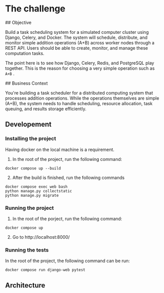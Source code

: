 # The challenge

## Objective

Build a task scheduling system for a simulated computer cluster using Django, Celery, and Docker. The system will schedule, distribute, and monitor simple addition operations (A+B) across worker nodes through a REST API. Users should be able to create, monitor, and manage these computation tasks.

The point here is to see how Django, Celery, Redis, and PostgreSQL play together. This is the reason for choosing a very simple operation such as `A+B` .

## Business Context

You're building a task scheduler for a distributed computing system that processes addition operations. While the operations themselves are simple (A+B), the system needs to handle scheduling, resource allocation, task queuing, and results storage efficiently.

## Developement

### Installing the project

Having docker on the local machine is a requirement.

1. In the root of the project, run the following command:

```
docker compose up --build
```

2. After the build is finished, run the following commands

```
docker compose exec web bash
python manage.py collectstatic
python manage.py migrate
```

### Running the project

1. In the root of the porject, run the following command:

```
docker compose up
```

2. Go to http://localhost:8000/

### Running the tests

In the root of the project, the following command can be run:

```
docker compose run django-web pytest
```

## Architecture
